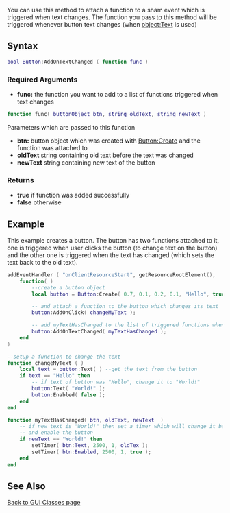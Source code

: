 <pageclass class="client" subcaption="GUI Class method"></pageclass>

You can use this method to attach a function to a sham event which is triggered when text changes. The function you pass to this method will be triggered whenever button text changes (when [object:Text](/docs/GUI_Classes/GUISharedFuncs:Text.md "wikilink") is used)

Syntax
------

``` lua
bool Button:AddOnTextChanged ( function func )
```

### Required Arguments

-   **func:** the function you want to add to a list of functions triggered when text changes

  
``` lua
function func( buttonObject btn, string oldText, string newText )
```

Parameters which are passed to this function

-   **btn:** button object which was created with [Button:Create](/docs/GUI_Classes/Button:Create.md "wikilink") and the function was attached to
-   **oldText** string containing old text before the text was changed
-   **newText** string containing new text of the button

### Returns

-   **true** if function was added successfully
-   **false** otherwise

Example
-------

This example creates a button. The button has two functions attached to it, one is triggered when user clicks the button (to change text on the button) and the other one is triggered when the text has changed (which sets the text back to the old text).

``` lua
addEventHandler ( "onClientResourceStart", getResourceRootElement(),
    function( )
        --create a button object
        local button = Button:Create( 0.7, 0.1, 0.2, 0.1, "Hello", true );

        -- and attach a function to the button which changes its text
        button:AddOnClick( changeMyText );

        -- add myTextHasChanged to the list of triggered functions when text changes
        button:AddOnTextChanged( myTextHasChanged );
    end
)

--setup a function to change the text
function changeMyText ( )
    local text = button:Text( ) --get the text from the button
    if text == "Hello" then
        -- if text of button was "Hello", change it to "World!"
        button:Text( "World!" );
        button:Enabled( false );
    end
end

function myTextHasChanged( btn, oldText, newText  )
    -- if new text is "World!" then set a timer which will change it back to old text (in this case "Hello")
    -- and enable the button
    if newText == "World!" then
        setTimer( btn:Text, 2500, 1, oldTex );
        setTimer( btn:Enabled, 2500, 1, true );
    end
end
```

See Also
--------

[Back to GUI Classes page](/docs/GUI_Classes.md "wikilink")

